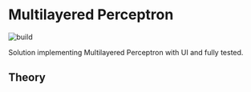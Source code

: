 # Multilayered Perceptron
![build](https://github.com/mkieczko96/multi-layered-perceptron/workflows/.NET%20Core/badge.svg?branch=develop)

Solution implementing Multilayered Perceptron with UI and fully tested.


## Theory


